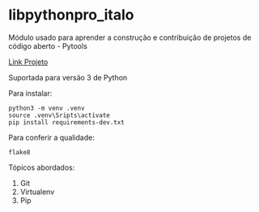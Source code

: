 # libpythonpro_italo

Módulo usado para aprender a construção e contribuição 
de projetos de código aberto - Pytools

[Link Projeto](https://github.com/italodg9/PythonProProject)

Suportada para versão 3 de Python

Para instalar:
```
python3 -m venv .venv
source .venv\Sripts\activate
pip install requirements-dev.txt
```

Para conferir a qualidade:
````
flake8
````


Tópicos abordados:
1. Git
2. Virtualenv
3. Pip
